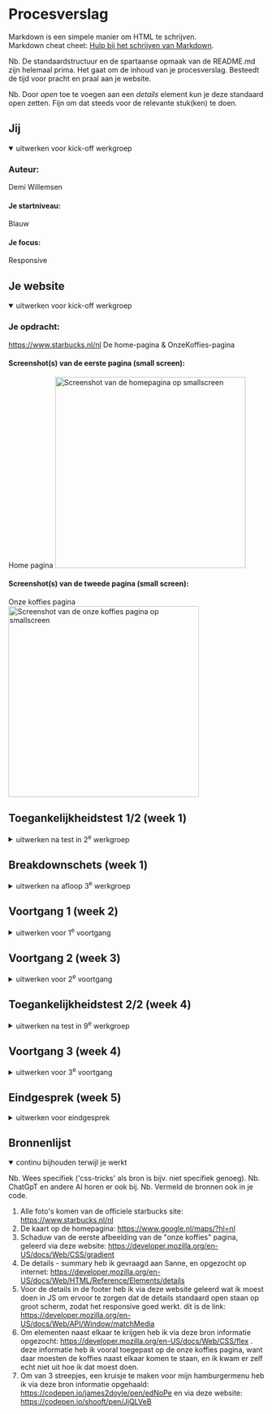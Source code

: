 # Procesverslag
Markdown is een simpele manier om HTML te schrijven.  
Markdown cheat cheet: [Hulp bij het schrijven van Markdown](https://github.com/adam-p/markdown-here/wiki/Markdown-Cheatsheet).

Nb. De standaardstructuur en de spartaanse opmaak van de README.md zijn helemaal prima. Het gaat om de inhoud van je procesverslag. Besteedt de tijd voor pracht en praal aan je website.

Nb. Door *open* toe te voegen aan een *details* element kun je deze standaard open zetten. Fijn om dat steeds voor de relevante stuk(ken) te doen.





## Jij

<details open>
  <summary>uitwerken voor kick-off werkgroep</summary>

  ### Auteur:
  Demi Willemsen

  #### Je startniveau:
  Blauw

  #### Je focus:
  Responsive
 
</details>





## Je website

<details open>
  <summary>uitwerken voor kick-off werkgroep</summary>

  ### Je opdracht:
  https://www.starbucks.nl/nl
  De home-pagina & OnzeKoffies-pagina
  
  #### Screenshot(s) van de eerste pagina (small screen): 
  Home pagina 
  <img src="readme-images/smallscreen-homepagina.JPG" width="375px" alt="Screenshot van de homepagina op smallscreen">

  #### Screenshot(s) van de tweede pagina (small screen):
  Onze koffies pagina 
  <img src="readme-images/smallscreen-onzekoffies.JPG" width="375px" alt="Screenshot van de onze koffies pagina op smallscreen">
 
</details>



## Toegankelijkheidstest 1/2 (week 1)

<details>
  <summary>uitwerken na test in 2<sup>e</sup> werkgroep</summary>

  ### Bevindingen
  Lijst met je bevindingen die in de test naar voren kwamen:

  * De website maakt (te) veel gebruik van div's en classes etc. De code is niet netjes/semantisch.
  * De website is erg overzichtelijk, en gebruiksvriendelijk als het gaat om de lay-out. De knoppen(buttons) zijn de juiste groote op de telefoon.
  * Als je de website groter en kleiner maakt schuift alles op de juiste manier mee, niks blijft raar hangen of iets dergelijks.
  * De website maakt vrijwel geen gebruik van H1's (dus niet op elke pagina komt een H1 voor), voornamelijk heel veel h2's.
  * Niet elke img elements heeft een alt.
  * De website maakt geen gebruik van a elementen voor links.
  * Niet elke link is herkenbaar als link.
  * De website maakt vrijwel geen gebruik van button elementen voor buttons.

</details>



## Breakdownschets (week 1)

<details>
  <summary>uitwerken na afloop 3<sup>e</sup> werkgroep</summary>

  ### de hele pagina: 
  <img src="readme-images/Breakdown-schets.png" width="375px" alt="breakdownschets van de hele pagina">

  ### dynamisch deel (bijv menu): 
  <img src="readme-images/dummy-plaatje.jpg" width="375px" alt="breakdown van een dynamisch deel">

  ### wellicht nog een dynamisch deel (bijv filter): 
  <img src="readme-images/dummy-plaatje.jpg" width="375px" alt="breakdown van nog een dynamisch deel">

</details>





## Voortgang 1 (week 2)

<details>
  <summary>uitwerken voor 1<sup>e</sup> voortgang</summary>

  ### Stand van zaken
  het was voornamelijk heel erg inkomen in de code. Ik ben er niet goed in, dus was het extra lastig. nadat ik eenmaal een opzetje had ging het redelijk. Wat goed ging is dat wat ik deed ik ook terug zag op mijn site, dus geen errors of iets dergelijks. wat ik lastig vind, blijft voornamelijk het netjes opstellen van een code.


  ### Agenda voor meeting
  samen met je groepje opstellen

  | student 1      | student 2          | student 3    | student 4        |
  | ---            | ---                | ---          | ---              |
  | dit bespreken  | en dit             | en ik dit    | en dan ik dat    |
  | en dat ook nog | dit als er tijd is | nog een punt | dit wil ik zeker |
  | ...            | ...                | ...          | ...              |

  vragen van groepje:
  * melih: hoe maak ik mijn site responsive
  * bo: hoe maak ik een soort sarrousel met pijltjes, of dat met CSS of JS moet?
  * Eva: hoe kan ik mijn site stelen + implementeren in mijn html
  * mick: ziek
  * demi: hoe kan ik de kaart op een website gebruikbaar maken, dat je kan in en uitzoomen etc.

  ### Verslag van meeting
  - Ik weet nu hoe ik de kaart in kan laden op mijn website. 
  - Ik weet nu dat veel websites svg gebruiken en zelf maken om icoontjes toe te passen op hun website. Dit ga ik zeker meenemen in mijn website, want starbucks maakt ook gebruik van svg icoontjes. Op die manier hoef ik niet moeilijk te doen met icoontjes zelf maken en inladen als png, want dat gaat uiteindelijk niet goed werken.
  - Ik weet nu dat als je wilt dat de screenreader een woord op z'n engels uitspreekt, dat je er lang:"en" aan toe kan voegen. Op die manier word het woord op zijn Engels uitgesproken.
  - Ik weet nu ook dat we op z'n minst 3 css stylepagina's moeten inleveren. 1 voor de basis, dus de kleuren, font, header en footer, want die zijn op elke pagina hetzelfde. 1 voor de main van de ene pagina, en 1 voor de main van de andere pagina.

</details>





## Voortgang 2 (week 3)

<details>
  <summary>uitwerken voor 2<sup>e</sup> voortgang</summary>

  ### Stand van zaken
  Ik ben eigenlijk vooral bezig geweest met mijn HTML, allebei de pagina's. Ik wilde eerst die beide helemaal goed hebben voordat ik begon met mijn CSS. Want in mijn hoofd vond ik het fijner om eerst mijn HTML helemaal te begrijpen ipv HTML en dan weer CSS en dan weer terug naar HTML. Nu heb ik beide pagina's zo goed als af, alle inhoud wat op de officiele Starbucks website staat, staat nu ook in mijn HTML, dus nu zou ik aan de slag kunnen met CSS en JS. Wat ik lastig vond is hoe ik alles netjes opschrijf, dus als ik bijvoorbeeld een svg van de Starbucks website afhaalde, hoe ik dat dan netjes in mijn code kan verwerken, na veel proberen en vragen ben ik er uitgekomen gelukkig. Nu hoop ik, en denk ik, dat mijn HTML helemaal netjes is. Dat is dan ook de vraag die ik wil gaan stellen tijdens dit voortgangsgesprek. Zodra ik weet dat mijn HTML helemaal netjes is ga ik aan de slag met CSS en JS.

  ### Agenda voor meeting
  samen met je groepje opstellen

  | student 1      | student 2          | student 3    | student 4        |
  | ---            | ---                | ---          | ---              |
  | dit bespreken  | en dit             | en ik dit    | en dan ik dat    |
  | en dat ook nog | dit als er tijd is | nog een punt | dit wil ik zeker |
  | ...            | ...                | ...          | ...              |

  vragen van groepje:
  * melih: Geen vraag
  * bo: 
  * Eva: Is mijn HTML netjes in elkaar gezet, en hoe zet ik mijn eerste sectie netjes in elkaar?
  * mick: 
  * demi: Is mijn HTML netjes in elkaar gezet?

  ### Verslag van meeting
  - Ik weet nu dat mijn html goed in elkaar is gezet, en dat ik verder kan gaan met CSS opbouwen
  - Ik weet nu dat het handig is om de website helemaal te verbeteren, op de onze koffies pagina van starbucks staat alles in principe in het nederlands tot je onder aan de pagina aankomt bij het stappenplan om zelf een koffie te maken, daar staat alles in het engels. Dus dat ga ik verbeteren naar het Nederlands zodat de hele pagina gewoon in het Nederlands staat. Dit stond eerst in het Engels in mijn html, omdat ik het exact had overgenomen van de website.
  - Ook heb ik tips gekregen van de studentassistenten om te werken aan de h3 die onzichtbaar moet zijn in mijn footer. ik had daar eerst nog helemaal geen H-element, maar dat moet er wel in staan. Dus daar ga ik mee aan de slag.

</details>





## Toegankelijkheidstest 2/2 (week 4)

<details>
  <summary>uitwerken na test in 9<sup>e</sup> werkgroep</summary>

  ### Bevindingen
  Lijst met je bevindingen die in de test naar voren kwamen (geef ook aan wat er verbeterd is):

  - De officiele website van Starbucks maakt (te) veel gebruik van div's en classes in hun HTML code.
  * In mijn HTML code wordt geen gebruik gemaakt van div's of classes. De classes die ik nodig zou hebben, heb ik toegevoegd in CSS, en met JS opgelost.
  - De officiele website heeft geen dark mode functie.
  * Mijn website heeft wel een dark mode functie.
  - De officiele website heeft niet op elke pagina een H1, voornamelijk veel h2's.
  * De pagina's die ik heb gemaakt hebben een H1.
  - Op de officiele website heeft niet elke afbeelding een alt tekst.
  * Op mijn pagina heeft elke afbeelding een alt tekst.
  - De officiele website maakt geen gebruik van a-elementen voor links.
  * Elke link op mijn pagina heeft een a-element.
  - Op de officiele pagina is niet elke link herkenbaar als link.
  * Op mijn pagina is elke link herkenbaar als link.
  - De code van de officiele website is niet netjes/semantisch.
  * Mijn code is in zoverre wel netjes/semantisch.
  - De officiele site had een Engels stukje op de onze koffies pagina terwijl de hele site in het Nederlands stond voor de rest.
  * Ik heb dit veranderd en aangepast naar het Nederlands. Zodat de hele pagina gewoon in het nederlands staat en niet dat er ineens een Engels stukje tussen staat.

</details>





## Voortgang 3 (week 4)

<details>
  <summary>uitwerken voor 3<sup>e</sup> voortgang</summary>

  ### Stand van zaken
  Wat ik lastig vond was een begin maken aan mijn CSS, maar nadat ik de oefeningen goed had doorgenomen kon ik een start maken. Nadat ik eenmaal de start had gemaakt verliep het allemaal wel soepel, hier en daar wat probleempjes maar na vragen aan de docent of zelf nog een keer goed kijken ging dat eigenlijk wel goed. Dus uiteindelijk zijn beide pagina's qua stijl helemaal goed. Waar ik nu nog tegen aan loop is dat ik het dus nog responsive moet maken, alleen dat vind ik nog wel erg lastig, dus daar moet ik nog even goed onderzoek naar doen en vragen hoe dat het beste kan.
  Wat dus wel goed ging was het bezig zijn met CSS (naast het responsive maken), dat heb ik wel redelijk onder de knie nu. Wat ik wel nog steeds lastig blijg vinden is JS, ik vind het moeilijk om daar mee aan de slag te gaan, omdat ik daar het minste van weet (maar dat gaat uiteindelijk ook wel goed komen).

  ### Agenda voor meeting
  samen met je groepje opstellen

  | student 1      | student 2          | student 3    | student 4        |
  | ---            | ---                | ---          | ---              |
  | dit bespreken  | en dit             | en ik dit    | en dan ik dat    |
  | en dat ook nog | dit als er tijd is | nog een punt | dit wil ik zeker |
  | ...            | ...                | ...          | ...              |

  vragen van groepje:
  * melih: Is mijn HTML en CSS goed?
  * bo: 
  * Eva: IS de div in mijn code goed gebruikt? en kan ik de video in mijn header op pauze laten zetten?
  * mick: 
  * demi: Hoe maak ik mijn website op de beste manier responsive, en ziet mijn css er goed uit?

  ### Verslag van meeting
  - Ik weet nu hoe ik mijn website responsive kan gaan maken.
  - Ik weet nu dat ik de tekst in mijn footer een iets lichtere kleur grijs moet geven, en een witte hover moet geven.
  - Ik weet nu dat mijn HTML en CSS code er prima uitzien.
  - Na dit gesprek weet ik dat ik redelijk goed op weg ben, dat ik mij kan gaan focussen op het responsive maken van de website en dat ik nog een aantal kleine dingen moet gaan bijwerken/toevoegen op smallscreen, met de CSS code.

</details>





## Eindgesprek (week 5)

<details>
  <summary>uitwerken voor eindgesprek</summary>

  ### Je uitkomst - karakteristiek screenshots:
  - Homepagina aanzicht en het hamburgermenu dicht en open:
  <img src="readme-images/hamburgermenu-dicht.png" width="375px" alt="homepagina en hamburgermenu dicht">
  <img src="readme-images/hamburgermenu-open.png" width="375px" alt="hamburgermenu open geklapt">

  - Homepagina responsive/desktop:
  <img src="readme-images/responsive-desktop.png" width="375px" alt="homepagina responsive ">

  - De footer op smallscreen en responsive/desktop:
  <img src="readme-images/footer-smallscreen.png" width="375px" alt="de footer op smallscreen">
  <img src="readme-images/footer-desktop.png" width="375px" alt="de footer op desktop">

  - De soorten koffies op smallscreen en responsive/desktop:
  <img src="readme-images/koffies-smallscreen.png" width="375px" alt="de soorten koffies op smallscreen">
  <img src="readme-images/koffies-desktop.png" width="375px" alt="de soorten koffies naast elkaar op desktop">

  ### Dit ging goed/Heb ik geleerd: 
  - Het bouwen van mijn HTML. Ik had even een opstart probleempje, omdat als ik iets heel moeilijk vind stel ik het uit. Uiteindelijk toen ik eenmaal bezig was ging dit helemaal prima, aantal keer feedback gevraagd aan de student-assistenten en die waren helemaal tevreden over mijn HTML code. En heb ik dus ook geleerd hoe ik een nette/semantische code schrijf.

  - Het spelen met CSS code. Vanuit de oefeningen ging ik kijken wat, wat deed. En vanuit daar kon ik aan de slag gaan met mijn eigen CSS code, het was heel veel spelen en kijken wat werkt, en veel tegenslagen, maar uiteindelijk kreeg ik het toch een soort van voor elkaar. Uiteindelijk wist ik ook wat iets deed, en ging het code schrijven steeds sneller. Hier heb ik ook heel veel van geleerd.

  - Wat ook goed ging was het responsive maken van mijn website. Ik had nagevraagd hoe ik het beste kan beginnen met mijn website responsive maken, en dat was door eigenlijk een hele nieuwe code schrijven voor desktop formaat. Zodra ik dat wist ging ik meteen aan de slag met de @media query toevoegen in mijn CSS stylesheets, en ging ik een code schrijven wat er voor zorgde dat alles op groot scherm zou kloppen. Maar ook in de @media heb ik weer veel lopen spelen met mijn code, zodat de elementen op de juiste plekken stonden. Ik ben me ervan bewust dat het af en toe niet op de juiste manier is gecodeerd.

  Over het algemeen heb ik gewoon veel beter leren coderen. Ik heb ook een schriftje bijgehouden met code elementen wat ik heb gebruikt waarvan ik niet zo goed wist wat het deed, zodat ik deze terug kon kijken en kon zien wat het ook alweer deed. Ik weet dus nu veel beter hoe ik een semantische HTML code schrijf. Ook heb ik dus geleerd hoe je een website responsive kan maken, ik vond dit interessant omdat ik hier eerder nog nooit wat mee gedaan had. Ik wil helaas(/gelukkig) niks doen in dit vakgebied, maar het was wel interessant om hier dingen over te leren. Opzich heb ik het redelijk goed op kunnen pakken, na mijn moeizame start.

  ### Dit was lastig/Is niet gelukt:
  - De inhoud van m'n hamburgermenu zo stijlen dat het klopt, en lijkt op het hamburgermenu van de officiele website. (screenshot bijgevoegd van het hamburgermenu op de officiele website van starbucks). Ik vond het erg lastig om dit op de juiste manier te stijlen zonder dat ik rare dingen ging toevoegen in mijn code.
  <img src="readme-images/hamburgermenu-starbuckssite.png" width="375px" alt="hamburgermenu van de officiele website">

  - Mijn hamburgermenu vastzetten. Nu heb je dus dat als je scrollt, je de homepagina ziet verschijnen aan de bovenkant.

  - Het streepje weghalen in de footer op desktop. Er staat daar namelijk nu een streepjes die ze op de officiele website van starbucks niet hebben staan daar. Ook al staat er geen code voor dat streepje in mijn @media voor het responsive maken. Dus hij zou er voor mijn gevoel niet moeten staan maar hij staat er wel. (Screenshot bijgevoegd van officiele site en mijn site)
  <img src="readme-images/footer-starbuckssite.png" width="375px" alt="footer van de starbucks website">
  <img src="readme-images/footer-streep-dessktop.png" width="375px" alt="footer van mijn website">

  - De icoontjes in de footer hetzelfde maken als op de officiele pagina. Op mijn pagina zijn de icoontjes gevuld, en ik kreeg het niet voor elkaar om alleen de outline te krijgen, en om hem dan gevuld te hebben als je op de homepagina bent. (Screenshots bijgevoegd van de officiele website en mijn website)
  <img src="readme-images/sticky-footer-starbucks.png" width="375px" alt="sticky footer van de officiele website">
  <img src="readme-images/sticky-footer-mijn.png" width="375px" alt="sticky footer van mijn website">

  - Wat ik wel nog altijd lastig blijf vinden is het werken met JavaScript. Ik vond het heel moeilijk om te begrijpen wat ik hier deed en wat iets deed. Tijdens de les, met de oefening van de hamburgermenu, ging het wel prima. Terwijl ik daarmee bezig was, tijdens de les, snapte ik wel wat ik deed. Maar ik heb het niet zo goed kunnen opslaan, omdat ik het alsnog heel moeilijk vond wat er gebeurde.

</details>





## Bronnenlijst

<details open>
  <summary>continu bijhouden terwijl je werkt</summary>

  Nb. Wees specifiek ('css-tricks' als bron is bijv. niet specifiek genoeg). 
  Nb. ChatGpT en andere AI horen er ook bij.
  Nb. Vermeld de bronnen ook in je code.

  1. Alle foto's komen van de officiele starbucks site: https://www.starbucks.nl/nl
  2. De kaart op de homepagina: https://www.google.nl/maps/?hl=nl
  3. Schaduw van de eerste afbeelding van de "onze koffies" pagina, geleerd via deze website: https://developer.mozilla.org/en-US/docs/Web/CSS/gradient
  4. De details - summary heb ik gevraagd aan Sanne, en opgezocht op internet: https://developer.mozilla.org/en-US/docs/Web/HTML/Reference/Elements/details
  5. Voor de details in de footer heb ik via deze website geleerd wat ik moest doen in JS om ervoor te zorgen dat de details standaard open staan op groot scherm, zodat het responsive goed werkt. dit is de link: https://developer.mozilla.org/en-US/docs/Web/API/Window/matchMedia
  6. Om elementen naast elkaar te krijgen heb ik via deze bron informatie opgezocht: https://developer.mozilla.org/en-US/docs/Web/CSS/flex . deze informatie heb ik vooral toegepast op de onze koffies pagina, want daar moesten de koffies naast elkaar komen te staan, en ik kwam er zelf echt niet uit hoe ik dat moest doen.
  7. Om van 3 streepjes, een kruisje te maken voor mijn hamburgermenu heb ik via deze bron informatie opgehaald: https://codepen.io/james2doyle/pen/edNoPe en via deze website: https://codepen.io/shooft/pen/JjQLVeB

</details>